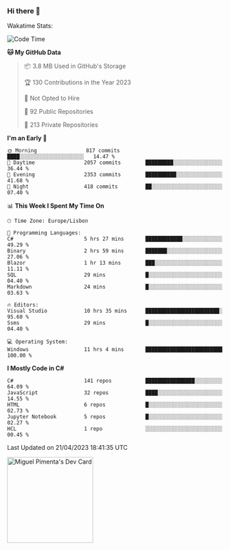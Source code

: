 ### Hi there 👋

<!--
**miguelpimenta/miguelpimenta** is a ✨ _special_ ✨ repository because its `README.md` (this file) appears on your GitHub profile.

Here are some ideas to get you started:

- 🔭 I’m currently working on ...
- 🌱 I’m currently learning ...
- 👯 I’m looking to collaborate on ...
- 🤔 I’m looking for help with ...
- 💬 Ask me about ...
- 📫 How to reach me: ...
- 😄 Pronouns: ...
- ⚡ Fun fact: ...
-->

Wakatime Stats:
<!--START_SECTION:waka-->
![Code Time](http://img.shields.io/badge/Code%20Time-3%2C855%20hrs%2030%20mins-blue)

**🐱 My GitHub Data** 

> 📦 3.8 MB Used in GitHub's Storage 
 > 
> 🏆 130 Contributions in the Year 2023
 > 
> 🚫 Not Opted to Hire
 > 
> 📜 92 Public Repositories 
 > 
> 🔑 213 Private Repositories 
 > 
**I'm an Early 🐤** 

```text
🌞 Morning                817 commits         ████░░░░░░░░░░░░░░░░░░░░░   14.47 % 
🌆 Daytime                2057 commits        █████████░░░░░░░░░░░░░░░░   36.44 % 
🌃 Evening                2353 commits        ██████████░░░░░░░░░░░░░░░   41.68 % 
🌙 Night                  418 commits         ██░░░░░░░░░░░░░░░░░░░░░░░   07.40 % 
```


📊 **This Week I Spent My Time On** 

```text
🕑︎ Time Zone: Europe/Lisbon

💬 Programming Languages: 
C#                       5 hrs 27 mins       ████████████░░░░░░░░░░░░░   49.29 % 
Binary                   2 hrs 59 mins       ███████░░░░░░░░░░░░░░░░░░   27.06 % 
Blazor                   1 hr 13 mins        ███░░░░░░░░░░░░░░░░░░░░░░   11.11 % 
SQL                      29 mins             █░░░░░░░░░░░░░░░░░░░░░░░░   04.40 % 
Markdown                 24 mins             █░░░░░░░░░░░░░░░░░░░░░░░░   03.63 % 

🔥 Editors: 
Visual Studio            10 hrs 35 mins      ████████████████████████░   95.60 % 
Ssms                     29 mins             █░░░░░░░░░░░░░░░░░░░░░░░░   04.40 % 

💻 Operating System: 
Windows                  11 hrs 4 mins       █████████████████████████   100.00 % 
```

**I Mostly Code in C#** 

```text
C#                       141 repos           ████████████████░░░░░░░░░   64.09 % 
JavaScript               32 repos            ████░░░░░░░░░░░░░░░░░░░░░   14.55 % 
HTML                     6 repos             █░░░░░░░░░░░░░░░░░░░░░░░░   02.73 % 
Jupyter Notebook         5 repos             █░░░░░░░░░░░░░░░░░░░░░░░░   02.27 % 
HCL                      1 repo              ░░░░░░░░░░░░░░░░░░░░░░░░░   00.45 % 
```




 Last Updated on 21/04/2023 18:41:35 UTC
<!--END_SECTION:waka-->

<a href="https://app.daily.dev/MiguelPimenta"><img src="https://api.daily.dev/devcards/05b7ad917b6047f3b1368fb0fe084ad8.png?r=sx6" width="200" alt="Miguel Pimenta's Dev Card"/></a>
